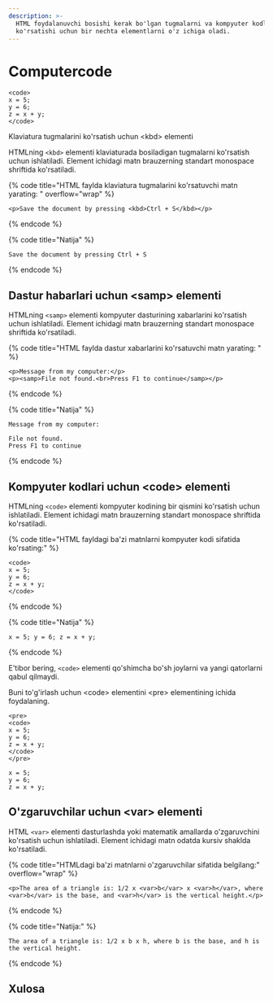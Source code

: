 ```yaml
---
description: >-
  HTML foydalanuvchi bosishi kerak bo'lgan tugmalarni va kompyuter kodlarini
  ko'rsatishi uchun bir nechta elementlarni o'z ichiga oladi.
---
```


# Computercode

```
<code>
x = 5;
y = 6;
z = x + y;
</code> 
```

Klaviatura tugmalarini ko'rsatish uchun \<kbd> elementi

HTMLning `<kbd>` elementi klaviaturada bosiladigan tugmalarni ko'rsatish uchun ishlatiladi. Element ichidagi matn brauzerning standart monospace shriftida ko'rsatiladi.

{% code title="HTML faylda klaviatura tugmalarini ko'rsatuvchi matn yarating: " overflow="wrap" %}
```
<p>Save the document by pressing <kbd>Ctrl + S</kbd></p>
```
{% endcode %}

{% code title="Natija" %}
```
Save the document by pressing Ctrl + S
```
{% endcode %}

## Dastur habarlari uchun \<samp> elementi

HTMLning `<samp>` elementi kompyuter dasturining xabarlarini ko'rsatish uchun ishlatiladi. Element ichidagi matn brauzerning standart monospace shriftida ko'rsatiladi.

{% code title="HTML faylda dastur xabarlarini ko'rsatuvchi matn yarating: " %}
```
<p>Message from my computer:</p>
<p><samp>File not found.<br>Press F1 to continue</samp></p> 
```
{% endcode %}

{% code title="Natija" %}
```
Message from my computer:

File not found.
Press F1 to continue
```
{% endcode %}

## Kompyuter kodlari uchun \<code> elementi

HTMLning `<code>` elementi kompyuter kodining bir qismini ko'rsatish uchun ishlatiladi. Element ichidagi matn brauzerning standart monospace shriftida ko'rsatiladi.

{% code title="HTML fayldagi ba'zi matnlarni kompyuter kodi sifatida ko'rsating:" %}
```
<code>
x = 5;
y = 6;
z = x + y;
</code> 
```
{% endcode %}

{% code title="Natija" %}
```
x = 5; y = 6; z = x + y; 
```
{% endcode %}

E'tibor bering, `<code>` elementi qo'shimcha bo'sh joylarni va yangi qatorlarni qabul qilmaydi.

Buni to'g'irlash uchun \<code> elementini \<pre> elementining ichida foydalaning.

```
<pre>
<code>
x = 5;
y = 6;
z = x + y;
</code>
</pre> 
```

```
x = 5;
y = 6;
z = x + y;
```

## O'zgaruvchilar uchun \<var> elementi

HTML `<var>` elementi dasturlashda yoki matematik amallarda o'zgaruvchini ko'rsatish uchun ishlatiladi. Element ichidagi matn odatda kursiv shaklda ko'rsatiladi.

{% code title="HTMLdagi ba'zi matnlarni o'zgaruvchilar sifatida belgilang:" overflow="wrap" %}
```
<p>The area of a triangle is: 1/2 x <var>b</var> x <var>h</var>, where <var>b</var> is the base, and <var>h</var> is the vertical height.</p> 
```
{% endcode %}

{% code title="Natija:" %}
```
The area of a triangle is: 1/2 x b x h, where b is the base, and h is the vertical height. 
```
{% endcode %}

## Xulosa

